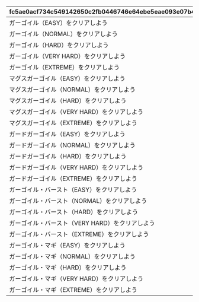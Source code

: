 |fc5ae0acf734c549142650c2fb0446746e64ebe5eae093e07b47fdbd795d5ca0|8e5e15a313fe8c9583228036250c31ea165b156db942cb0e9c20b4cc45e4a0dd|3f97d8955a5236c929c1dbf04fe31dd19c7381e357aed5e92cccd534a06edde6|259fe07c5dceb3c54f58a26aa9646cc28d419ca5b8582bb36296d44fb2848d8d|a865c17082fcb1ceb2c2698be211c6e39056ab7eee767a8272f73148799bda2d|9defbc39a17aca8c557652f7b6a3de036ef762bd2ab103f784c92515e1b273c3|2214c7d3b38fc721fd6f333e58e9a8642645d0e6d325d59dff67ee1ecf24c2e5|16a2603d49690538c03ba00ad50f75d14e98a541851a71c95ab9c5082142b4ff|
| --- | --- | --- | --- | --- | --- | --- | --- |
|ガーゴイル（EASY）をクリアしよう|0|110001|70000|90110001|111|1|110001|
|ガーゴイル（NORMAL）をクリアしよう|0|110002|70000|90110002|112|1|110001|
|ガーゴイル（HARD）をクリアしよう|0|110003|70000|90110003|113|1|110001|
|ガーゴイル（VERY HARD）をクリアしよう|0|110004|70000|90110004|114|1|110001|
|ガーゴイル（EXTREME）をクリアしよう|0|110005|70000|90110005|115|1|110001|
|マグスガーゴイル（EASY）をクリアしよう|0|120001|70000|90120001|121|1|110001|
|マグスガーゴイル（NORMAL）をクリアしよう|0|120002|70000|90120002|122|1|110001|
|マグスガーゴイル（HARD）をクリアしよう|0|120003|70000|90120003|123|1|110001|
|マグスガーゴイル（VERY HARD）をクリアしよう|0|120004|70000|90120004|124|1|110001|
|マグスガーゴイル（EXTREME）をクリアしよう|0|120005|70000|90120005|125|1|110001|
|ガードガーゴイル（EASY）をクリアしよう|0|130001|70000|90130001|131|1|110001|
|ガードガーゴイル（NORMAL）をクリアしよう|0|130002|70000|90130002|132|1|110001|
|ガードガーゴイル（HARD）をクリアしよう|0|130003|70000|90130003|133|1|110001|
|ガードガーゴイル（VERY HARD）をクリアしよう|0|130004|70000|90130004|134|1|110001|
|ガードガーゴイル（EXTREME）をクリアしよう|0|130005|70000|90130005|135|1|110001|
|ガーゴイル・バースト（EASY）をクリアしよう|0|140001|70000|90140001|141|1|110001|
|ガーゴイル・バースト（NORMAL）をクリアしよう|0|140002|70000|90140002|142|1|110001|
|ガーゴイル・バースト（HARD）をクリアしよう|0|140003|70000|90140003|143|1|110001|
|ガーゴイル・バースト（VERY HARD）をクリアしよう|0|140004|70000|90140004|144|1|110001|
|ガーゴイル・バースト（EXTREME）をクリアしよう|0|140005|70000|90140005|145|1|110001|
|ガーゴイル・マギ（EASY）をクリアしよう|0|150001|70000|90150001|151|1|110001|
|ガーゴイル・マギ（NORMAL）をクリアしよう|0|150002|70000|90150002|152|1|110001|
|ガーゴイル・マギ（HARD）をクリアしよう|0|150003|70000|90150003|153|1|110001|
|ガーゴイル・マギ（VERY HARD）をクリアしよう|0|150004|70000|90150004|154|1|110001|
|ガーゴイル・マギ（EXTREME）をクリアしよう|0|150005|70000|90150005|155|1|110001|